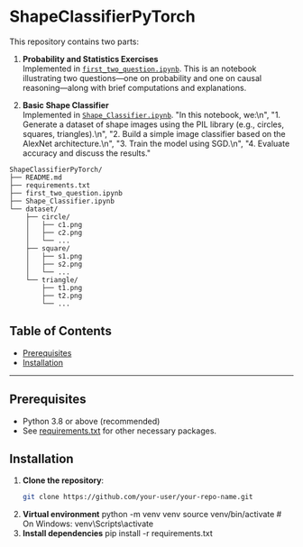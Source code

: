 # ShapeClassifierPyTorch
This repository contains two parts:

1. **Probability and Statistics Exercises**  
   Implemented in [`first_two_question.ipynb`](./first_two_question.ipynb).
   This is an notebook illustrating two questions—one on probability and one on causal reasoning—along with brief computations and explanations.


2. **Basic Shape Classifier**  
   Implemented in [`Shape_Classifier.ipynb`](./Shape_Classifier.ipynb).
    "In this notebook, we:\n",
    "1. Generate a dataset of shape images using the PIL library (e.g., circles, squares, triangles).\n",
    "2. Build a simple image classifier based on the AlexNet architecture.\n",
    "3. Train the model using SGD.\n",
    "4. Evaluate accuracy and discuss the results."


````
ShapeClassifierPyTorch/
├── README.md
├── requirements.txt
├── first_two_question.ipynb
├── Shape_Classifier.ipynb
└── dataset/
    ├── circle/
    │   ├── c1.png
    │   ├── c2.png
    │   └── ...
    ├── square/
    │   ├── s1.png
    │   ├── s2.png
    │   └── ...
    └── triangle/
        ├── t1.png
        ├── t2.png
        └── ...
````


## Table of Contents
- [Prerequisites](#prerequisites)
- [Installation](#installation)

---

## Prerequisites
- Python 3.8 or above (recommended)
- See [requirements.txt](./requirements.txt) for other necessary packages.

## Installation
1. **Clone the repository**:
   ```bash
   git clone https://github.com/your-user/your-repo-name.git
2. **Virtual environment**
python -m venv venv
source venv/bin/activate  # On Windows: venv\Scripts\activate
3. **Install dependencies**
pip install -r requirements.txt
